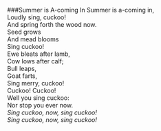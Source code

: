 ###Summer is A-coming In 
Summer is a-coming in, <br/>
Loudly sing, cuckoo! <br/>
And spring forth the wood now.<br/>
Seed grows<br/> 
And mead blooms<br/> 
Sing cuckoo!<br/> 
Ewe bleats after lamb,<br/> 
Cow lows after calf;<br/> 
Bull leaps,<br/> 
Goat farts,<br/> 
Sing merry, cuckoo!<br/> 
Cuckoo! Cuckoo!<br/> 
Well you sing cuckoo:<br/>
Nor stop you ever now.<br/>
*Sing cuckoo, now, sing cuckoo!*<br/>
*Sing cuckoo, now, sing cuckoo!*<br/>
